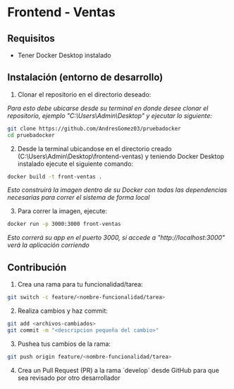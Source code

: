 # Frontend - Ventas

## Requisitos

- Tener Docker Desktop instalado

## Instalación (entorno de desarrollo)

1. Clonar el repositorio en el directorio deseado:

*Para esto debe ubicarse desde su terminal en donde desee clonar el repositorio, ejemplo "C:\Users\Admin\Desktop" y ejecutar lo siguiente:*

```bash
git clone https://github.com/AndresGomez03/pruebadocker
cd pruebadocker
```

2. Desde la terminal ubicandose en el directorio creado (C:\Users\Admin\Desktop\frontend-ventas) y teniendo Docker Desktop instalado ejecute el siguiente comando:

```bash
docker build -t front-ventas .
```
*Esto construirá la imagen dentro de su Docker con todas las dependencias necesarias para correr el sistema de forma local*

3. Para correr la imagen, ejecute:

```bash
docker run -p 3000:3000 front-ventas
```
*Esto correrá su app en el puerto 3000, si accede a "http://localhost:3000" verá la aplicación corriendo*

## Contribución

1. Crea una rama para tu funcionalidad/tarea:

```bash
git switch -c feature/<nombre-funcionalidad/tarea>
```

2. Realiza cambios y haz commit:

```bash
git add <archivos-cambiados>
git commit -m "<descripcion pequeña del cambio>"
```

3. Pushea tus cambios de la rama:

```bash
git push origin feature/<nombre-funcionalidad/tarea> 
```

4. Crea un Pull Request (PR) a la rama ´develop´ desde GitHub para que sea revisado por otro desarrollador
